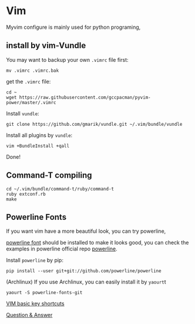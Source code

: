# Vim

Myvim configure is mainly used for python programing,


## install by vim-Vundle

You may want to backup your own ```.vimrc``` file first:

    mv .vimrc .vimrc.bak

get the ```.vimrc``` file:

    cd ~
    wget https://raw.githubusercontent.com/gccpacman/pyvim-power/master/.vimrc

Install ```vundle```:

    git clone https://github.com/gmarik/vundle.git ~/.vim/bundle/vundle

Install all plugins by ```vundle```:

    vim +BundleInstall +qall

Done!


## Command-T compiling

    cd ~/.vim/bundle/command-t/ruby/command-t
    ruby extconf.rb
    make

## Powerline Fonts

If you want vim have a more beautiful look, you can try powerline,
 
[powerline font](https://github.com/powerline/fonts) should be installed to make it looks good, you can check the examples in powerline official repo [powerline](https://github.com/powerline/powerline).

Install ```powerline``` by pip:

    pip install --user git+git://github.com/powerline/powerline

(Archlinux) If you use Archlinux, you can easily install it by ```yaourt```t

    yaourt -S powerline-fonts-git 
[VIM basic key shortcuts](VIM_KEY_SHORTCUT.md)

[Question & Answer](Q&A.md)

